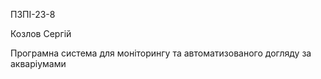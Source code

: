 ПЗПІ-23-8

Козлов Сергій

Програмна система для моніторингу та автоматизованого догляду за акваріумами
